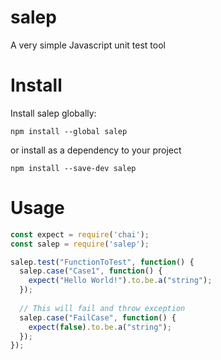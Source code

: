 # salep
A very simple Javascript unit test tool

# Install
Install salep globally:
```
npm install --global salep
```

or install as a dependency to your project
```
npm install --save-dev salep
```

# Usage

```javascript
const expect = require('chai');
const salep = require('salep');

salep.test("FunctionToTest", function() {
  salep.case("Case1", function() {
    expect("Hello World!").to.be.a("string");
  });
  
  // This will fail and throw exception
  salep.case("FailCase", function() {
    expect(false).to.be.a("string");
  });
});
```